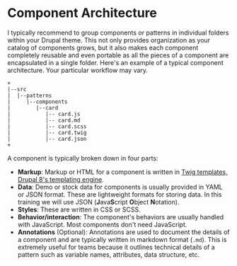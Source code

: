 # Component Architecture

I typically recommend to group components or patterns in individual folders within your Drupal theme. This not only provides organization as your catalog of components grows, but it also makes each component completely reusable and even portable as all the pieces of a component are encapsulated in a single folder. Here's an example of a typical component architecture. Your particular workflow may vary.

```text
+
|--src
|  |--patterns
|     |--components
|        |--card
|           |-- card.js
|           |-- card.md
|           |-- card.scss
|           |-- card.twig
|           |-- card.json
+
```

A component is typically broken down in four parts:

* **Markup**: Markup or HTML for a component is written in [Twig templates, Drupal 8's templating engine](https://www.drupal.org/docs/theming-drupal/twig-in-drupal). 
* **Data**: Demo or stock data for components is usually provided in YAML or JSON format. These are lightweight formats for storing data. In this training we will use JSON \(**J**ava**S**cript **O**bject **N**otation\).
* **Styles**: These are written in CSS or SCSS.
* **Behavior/interaction**: The component's behaviors are usually handled with JavaScript.  Most components don't need JavaScript.
* **Annotations** \(Optional\): Annotations are used to document the details of a component and are typically written in markdown format \(`.md`\). This is extremely useful for teams because it outlines technical details of a pattern such as variable names, attributes, data structure, etc.

